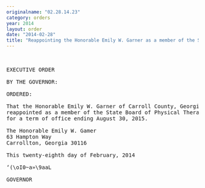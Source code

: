 ```yaml
---
originalname: "02.28.14.23"
category: orders
year: 2014
layout: order
date: "2014-02-28"
title: "Reappointing the Honorable Emily W. Garner as a member of the State Board of Physical Therapy"
---
```

<pre>
 

EXECUTIVE ORDER

BY THE GOVERNOR:

ORDERED:

That the Honorable Emily W. Garner of Carroll County, Georgia, is
reappointed as a member of the State Board of Physical Therapy,
for a term of office ending August 30, 2015.

The Honorable Emily W. Gamer
63 Hampton Way
Carrollton, Georgia 30116

This twenty-eighth day of February, 2014

‘(\oI0~a»\9aaL

GOVERNOR

</pre>
